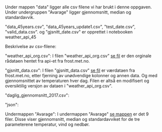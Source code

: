 Under mappen "data" ligger alle csv filene vi har brukt i denne oppgaven. Under undergruppen "Avarage" ligger gjennomsnitt, median og standardavvik. 


"data_45years.csv", "data_45years_update1.csv", "test_date.csv", "valid_data.csv". og "gjsnitt_date.csv" er opprettet i notebooken weather_api_45

Beskrivelse av csv-filene:

"weather_api_org.csv":
I filen "weather_api_org.csv" [se fil](/data/weather_api_org.csv) er den orginale rådataen hentet fra api-et fra frost.met.no. 

"gjsnitt_data.csv":
I filen "gjsnitt_data.csv" [se fil](/data/gjsnitt_data.csv) er værdataen fra frost.met.no, etter fjerning av unødvendige kolonner og annen data. Og med gjennomsnittet av temperaturen hver dag. Filen er altså en modifisert og oversiktilig versjon av dataen i "weather_api_org.csv".


"daglig_gjennomsnitt_2017.csv":

"json":

Undermappen "Avarage":
I undermappen "Avarage" [se mappen](/data/Avarage/) er det 9 filer. Disse viser gjennomsnitt, median og standardavviket for de tre parameterene temperatur, vind og nedbør. 






